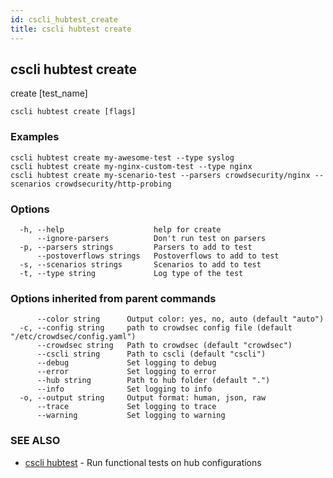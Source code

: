 ```yaml
---
id: cscli_hubtest_create
title: cscli hubtest create
---
```

## cscli hubtest create

create [test_name]

```
cscli hubtest create [flags]
```

### Examples

```
cscli hubtest create my-awesome-test --type syslog
cscli hubtest create my-nginx-custom-test --type nginx
cscli hubtest create my-scenario-test --parsers crowdsecurity/nginx --scenarios crowdsecurity/http-probing
```

### Options

```
  -h, --help                    help for create
      --ignore-parsers          Don't run test on parsers
  -p, --parsers strings         Parsers to add to test
      --postoverflows strings   Postoverflows to add to test
  -s, --scenarios strings       Scenarios to add to test
  -t, --type string             Log type of the test
```

### Options inherited from parent commands

```
      --color string      Output color: yes, no, auto (default "auto")
  -c, --config string     path to crowdsec config file (default "/etc/crowdsec/config.yaml")
      --crowdsec string   Path to crowdsec (default "crowdsec")
      --cscli string      Path to cscli (default "cscli")
      --debug             Set logging to debug
      --error             Set logging to error
      --hub string        Path to hub folder (default ".")
      --info              Set logging to info
  -o, --output string     Output format: human, json, raw
      --trace             Set logging to trace
      --warning           Set logging to warning
```

### SEE ALSO

* [cscli hubtest](/cscli/cscli_hubtest.md)	 - Run functional tests on hub configurations

